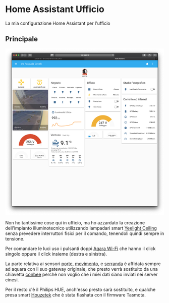 # Home Assistant Ufficio
La mia configurazione Home Assistant per l'ufficio

## Principale
![SchedaHome](https://github.com/lamaxinfo/homeassistant_ufficio/blob/master/screenshot/schermata_principale.png)

Non ho tantissime cose qui in ufficio, ma ho azzardato la creazione dell'impianto illuminotecnico utilizzando lampadari smart [Yeelight Ceiling](https://sagg.it/2Ofj5Nk) senza prevedere interruttori fisici per il comando, tenendoli quindi sempre in tensione.

Per comandare le luci uso i pulsanti doppi [Aqara Wi-Fi](https://sagg.it/2Ofja3A) che hanno il click singolo oppure il click insieme (destra e sinistra). 

La parte relativa ai sensori [porte](https://sagg.it/2yDDsNy), [movimento](https://sagg.it/2IhlSTn), e [serranda](https://sagg.it/2Ii9qTr) è affidata sempre ad aquara con il suo gateway originale, che presto verrà sostituito da una chiavetta [conbee](https://sagg.it/2OivMXZ) perchè non voglio che i miei dati siano inviati nei server cinesi.

Per il resto c'è il Philips HUE, anch'esso presto sarà sostituito, e qualche presa smart [Houzetek](https://sagg.it/2OfsioQ) che è stata flashata con il firmware Tasmota.

